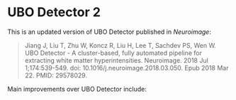 # UBO Detector 2
This is an updated version of UBO Detector published in *Neuroimage*:

>Jiang J, Liu T, Zhu W, Koncz R, Liu H, Lee T, Sachdev PS, Wen W. UBO Detector - A cluster-based, fully automated pipeline for extracting white matter hyperintensities. Neuroimage. 2018 Jul 1;174:539-549. doi: 10.1016/j.neuroimage.2018.03.050. Epub 2018 Mar 22. PMID: 29578029.

Main improvements over UBO Detector include:

